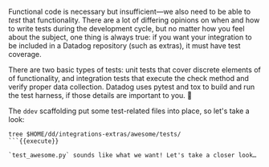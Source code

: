 Functional code is necessary but insufficient—we also need to be able to _test_ that functionality. There are a lot of differing opinions on when and how to write tests during the development cycle, but no matter how you feel about the subject, one thing is always true: if you want your integration to be included in a Datadog repository (such as extras), it must have test coverage.

There are two basic types of tests: unit tests that cover discrete elements of of functionality, and integration tests that execute the check method and verify proper data collection. Datadog uses pytest and tox to build and run the test harness, if those details are important to you. 🙂

The `ddev` scaffolding put some test-related files into place, so let's take a look:
```
tree $HOME/dd/integrations-extras/awesome/tests/
```{{execute}}

`test_awesome.py` sounds like what we want! Let's take a closer look…
